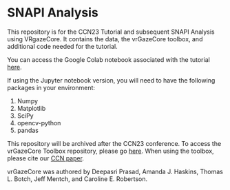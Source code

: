 # SNAPI Analysis
This repository is for the CCN23 Tutorial and subsequent SNAPI Analysis using VRgazeCore. It contains the data, the vrGazeCore toolbox, and additional code needed for the tutorial. 

You can access the Google Colab notebook associated with the tutorial [here](https://colab.research.google.com/drive/1pKCzE57WHw9_ybZ5oLv5wek48QLzcxPw?usp=sharing). 

If using the Jupyter notebook version, you will need to have the following packages in your environment:
1. Numpy
2. Matplotlib
3. SciPy
4. opencv-python
5. pandas

This repository will be archived after the CCN23 conference. To access the vrGazeCore Toolbox repository, please go [here](https://github.com/Robertson-Lab/vrGazeCore-Toolbox). When using the toolbox, please cite our [CCN paper](https://2023.ccneuro.org/view_paper.php?PaperNum=1555).

vrGazeCore was authored by Deepasri Prasad, Amanda J. Haskins, Thomas L. Botch, Jeff Mentch, and Caroline E. Robertson.
